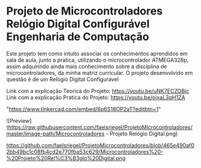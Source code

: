 # Projeto de Microcontroladores <br> Relógio Digital Configurável <br> Engenharia de Computação 
Este projeto tem como intuito associar os conhecimentos aprendidos em sala de aula, junto a pratica, utilizando o microcontrolador ATMEGA328p, assim adquirindo ainda mais conhecimento sobre a disciplina de microcontroladores, da minha matriz curricular.  O projeto desenvolvido em questão é de um Relógio Digital Configuravel


Link com a explicação Teorica do Projeto: https://youtu.be/uNK7ECZOBjc<br>
Link com a explicação Pratica do Projeto: https://youtu.be/ojxaL3qH1ZA

"https://www.tinkercad.com/embed/6p6S18OP2aT?editbtn=1"

![Preview](https://raw.githubusercontent.com/faelsriegel/ProjetoMicrocontroladores/master/image-path/Microcontroladores - Projeto Relógio Digital.png)

https://github.com/faelsriegel/ProjetoMicrocontroladores/blob/465e490af02bb49bc1c08fb4cd2e770fba53c629/Microcontroladores%20-%20Projeto%20Rel%C3%B3gio%20Digital.png
